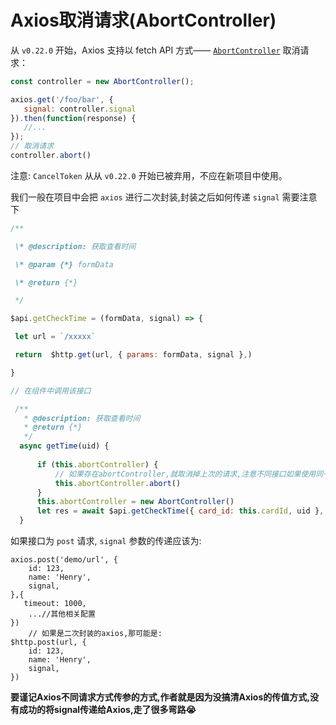 # Axios取消请求(AbortController)

从 `v0.22.0` 开始，Axios 支持以 fetch API 方式—— [`AbortController`](https://developer.mozilla.org/en-US/docs/Web/API/AbortController) 取消请求：

```javascript
const controller = new AbortController();

axios.get('/foo/bar', {
   signal: controller.signal
}).then(function(response) {
   //...
});
// 取消请求
controller.abort()
```

注意: `CancelToken` 从从 `v0.22.0` 开始已被弃用，不应在新项目中使用。



我们一般在项目中会把 `axios` 进行二次封装,封装之后如何传递 `signal`  需要注意下

```javascript
/**

 \* @description: 获取查看时间

 \* @param {*} formData

 \* @return {*}

 */

$api.getCheckTime = (formData, signal) => {

 let url = `/xxxxx`

 return  $http.get(url, { params: formData, signal },)

}

// 在组件中调用该接口

 /**
   * @description: 获取查看时间
   * @return {*}
   */
  async getTime(uid) {
      
      if (this.abortController) {
          // 如果存在abortController,就取消掉上次的请求,注意不同接口如果使用同一个abortController,则会被abort() 一起取消掉
          this.abortController.abort()
      }
      this.abortController = new AbortController()
      let res = await $api.getCheckTime({ card_id: this.cardId, uid }, this.abortController.signal);
  }
```

如果接口为 `post` 请求, `signal` 参数的传递应该为:

```JS
axios.post('demo/url', {
    id: 123,
    name: 'Henry',
    signal,
},{
   timeout: 1000,
    ...//其他相关配置
})
    // 如果是二次封装的axios,那可能是:
$http.post(url, {
    id: 123,
    name: 'Henry',
    signal,
})
```

**要谨记Axios不同请求方式传参的方式,作者就是因为没搞清Axios的传值方式,没有成功的将signal传递给Axios,走了很多弯路😭**